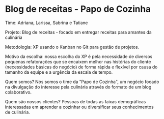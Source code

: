 # Blog de receitas - Papo de Cozinha


Time: Adriana, Larissa, Sabrina e Tatiane

Projeto: Blog de receitas - focado em entregar receitas para amantes da culinária

Metodologia: XP usando o Kanban no Git para gestão de projetos.

Motivo da escolha: nossa escolha do XP é pela necessidade de diversos pequenas refatorações que se encaixem melhor nas histórias do cliente (necessidades básicas do negócio) de forma rápida e flexível por causa do tamanho da equipe e a urgência da escala de tempo.

Quem somos?
Nós somos o time da "Papo de Cozinha", um negócio focado na divulgação do interesse pela culinária através do
formato de um blog colaborativo.

Quem são nossos clientes?
Pessoas de todas as faixas demográficas interessadas em aprender a cozinhar ou diversificar seus conhecimentos
de culinária.
